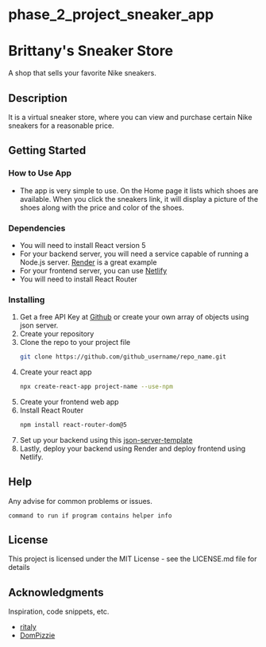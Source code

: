 # phase_2_project_sneaker_app
# Brittany's Sneaker Store

A shop that sells your favorite Nike sneakers.

## Description

It is a virtual sneaker store, where you can view and purchase certain Nike sneakers for a reasonable price.

## Getting Started

### How to Use App
* The app is very simple to use. On the Home page it lists which shoes are available. When you click the sneakers link, it will display a picture of the shoes along with the price and color of the shoes.

### Dependencies

* You will need to install React version 5
* For your backend server, you will need a service capable of running a Node.js server. [Render](https://render.com/) is a great example
* For your frontend server, you can use [Netlify](https://docs.netlify.com/#get-started)
* You will need to install React Router
  
### Installing

1. Get a free API Key at [Github](https://github.com/public-apis/public-apis) or create your own array of objects using json server.
2. Create your repository
3. Clone the repo to your project file
   ```sh
   git clone https://github.com/github_username/repo_name.git
   ```
4. Create your react app
   ```sh
   npx create-react-app project-name --use-npm
   ```
5. Create your frontend web app
6. Install React Router
   ```sh
   npm install react-router-dom@5
   ```
7. Set up your backend using this [json-server-template](https://github.com/learn-co-curriculum/json-server-template)
8. Lastly, deploy your backend using Render and deploy frontend using Netlify.

## Help

Any advise for common problems or issues.
```
command to run if program contains helper info
```
## License

This project is licensed under the MIT License - see the LICENSE.md file for details

## Acknowledgments

Inspiration, code snippets, etc.
* [ritaly](https://github.com/ritaly/README-cheatsheet/blob/master/README.md)
* [DomPizzie](https://gist.github.com/DomPizzie/7a5ff55ffa9081f2de27c315f5018afc#file-readme-template-md)
